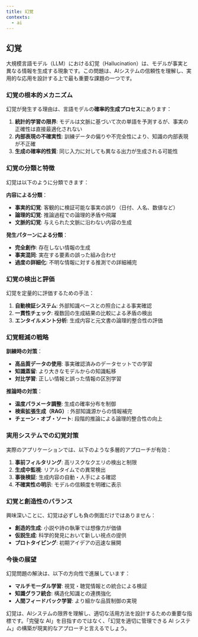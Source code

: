```yaml
---
title: 幻覚
contexts:
  - ai
---
```


<Context name="ai">

## 幻覚

大規模言語モデル（LLM）における幻覚（Hallucination）は、モデルが事実と異なる情報を生成する現象です。この問題は、AIシステムの信頼性を理解し、実用的な応用を設計する上で最も重要な課題の一つです。

### 幻覚の根本的メカニズム

幻覚が発生する理由は、言語モデルの**確率的生成プロセス**にあります：

1. **統計的学習の限界**: モデルは文脈に基づいて次の単語を予測するが、事実の正確性は直接最適化されない
2. **内部表現の不確実性**: 訓練データの偏りや不完全性により、知識の内部表現が不正確
3. **生成の確率的性質**: 同じ入力に対しても異なる出力が生成される可能性

### 幻覚の分類と特徴

幻覚は以下のように分類できます：

**内容による分類**：
- **事実的幻覚**: 客観的に検証可能な事実の誤り（日付、人名、数値など）
- **論理的幻覚**: 推論過程での論理的矛盾や飛躍
- **文脈的幻覚**: 与えられた文脈に沿わない内容の生成

**発生パターンによる分類**：
- **完全創作**: 存在しない情報の生成
- **事実混同**: 実在する要素の誤った組み合わせ
- **過度の詳細化**: 不明な情報に対する推測での詳細補完

### 幻覚の検出と評価

幻覚を定量的に評価するための手法：

1. **自動検証システム**: 外部知識ベースとの照合による事実確認
2. **一貫性チェック**: 複数回の生成結果の比較による矛盾の検出
3. **エンタイルメント分析**: 生成内容と元文書の論理的整合性の評価

### 幻覚軽減の戦略

**訓練時の対策**：
- **高品質データの使用**: 事実確認済みのデータセットでの学習
- **知識蒸留**: より大きなモデルからの知識転移
- **対比学習**: 正しい情報と誤った情報の区別学習

**推論時の対策**：
- **温度パラメータ調整**: 生成の確率分布を制御
- **検索拡張生成（RAG）**: 外部知識源からの情報補完
- **チェーン・オブ・ソート**: 段階的推論による論理的整合性の向上

### 実用システムでの幻覚対策

実際のアプリケーションでは、以下のような多層的アプローチが有効：

1. **事前フィルタリング**: 高リスクなクエリの検出と制限
2. **生成中監視**: リアルタイムでの異常検出
3. **事後検証**: 生成内容の自動・人手による確認
4. **不確実性の明示**: モデルの信頼度を明確に表示

### 幻覚と創造性のバランス

興味深いことに、幻覚は必ずしも負の側面だけではありません：

- **創造的生成**: 小説や詩の執筆では想像力が価値
- **仮説生成**: 科学的発見において新しい視点の提供
- **プロトタイピング**: 初期アイデアの迅速な展開

### 今後の展望

幻覚問題の解決は、以下の方向性で進展しています：

- **マルチモーダル学習**: 視覚・聴覚情報との統合による検証
- **知識グラフ統合**: 構造化知識との連携強化
- **人間フィードバック学習**: より細かな品質制御の実現

幻覚は、AIシステムの限界を理解し、適切な活用方法を設計するための重要な指標です。「完璧な AI」を目指すのではなく、「幻覚を適切に管理できる AI システム」の構築が現実的なアプローチと言えるでしょう。

</Context>

